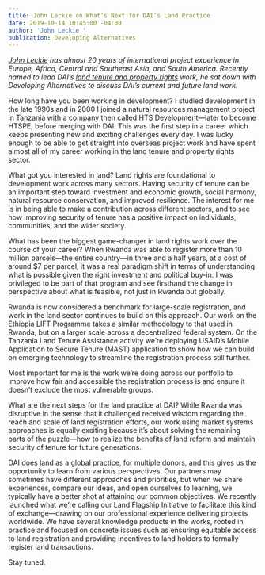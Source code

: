 ```yaml
---
title: John Leckie on What’s Next for DAI’s Land Practice
date: 2019-10-14 10:45:00 -04:00
author: 'John Leckie '
publication: Developing Alternatives
---
```


*[John Leckie](https://www.dai.com/who-we-are/our-team/john-leckie) has almost 20 years of international project experience in Europe, Africa, Central and Southeast Asia, and South America. Recently named to lead DAI’s [land tenure and property rights](https://www.dai.com/our-work/solutions/environment-solutions/land-tenure) work, he sat down with *Developing Alternatives* to discuss DAI’s current and future land work.*

How long have you been working in development?
I studied development in the late 1990s and in 2000 I joined a natural resources management project in Tanzania with a company then called HTS Development—later to become HTSPE, before merging with DAI. This was the first step in a career which keeps presenting new and exciting challenges every day. I was lucky enough to be able to get straight into overseas project work and have spent almost all of my career working in the land tenure and property rights sector.
 
What got you interested in land?
Land rights are foundational to development work across many sectors. Having security of tenure can be an important step toward investment and economic growth, social harmony, natural resource conservation, and improved resilience. The interest for me is in being able to make a contribution across different sectors, and to see how improving security of tenure has a positive impact on individuals, communities, and the wider society.  
 
What has been the biggest game-changer in land rights work over the course of your career?
When Rwanda was able to register more than 10 million parcels—the entire country—in three and a half years, at a cost of around $7 per parcel, it was a real paradigm shift in terms of understanding what is possible given the right investment and political buy-in. I was privileged to be part of that program and see firsthand the change in perspective about what is feasible, not just in Rwanda but globally.
 
Rwanda is now considered a benchmark for large-scale registration, and work in the land sector continues to build on this approach. Our work on the Ethiopia LIFT Programme takes a similar methodology to that used in Rwanda, but on a larger scale across a decentralized federal system. On the Tanzania Land Tenure Assistance activity we’re deploying USAID’s Mobile Application to Secure Tenure (MAST) application to show how we can build on emerging technology to streamline the registration process still further. 

Most important for me is the work we’re doing across our portfolio to improve how fair and accessible the registration process is and ensure it doesn’t exclude the most vulnerable groups.
 
What are the next steps for the land practice at DAI?
While Rwanda was disruptive in the sense that it challenged received wisdom regarding the reach and scale of land registration efforts, our work using market systems approaches is equally exciting because it’s about solving the remaining parts of the puzzle—how to realize the benefits of land reform and maintain security of tenure for future generations.
 
DAI does land as a global practice, for multiple donors, and this gives us the opportunity to learn from various perspectives. Our partners may sometimes have different approaches and priorities, but when we share experiences, compare our ideas, and open ourselves to learning, we typically have a better shot at attaining our common objectives. We recently launched what we’re calling our Land Flagship Initiative to facilitate this kind of exchange—drawing on our professional experience delivering projects worldwide. We have several knowledge products in the works, rooted in practice and focused on concrete issues such as ensuring equitable access to land registration and providing incentives to land holders to formally register land transactions.

Stay tuned. 